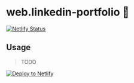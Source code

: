 # web.linkedin-portfolio :construction:

[![Netlify Status](https://api.netlify.com/api/v1/badges/7066fa12-8c5a-4568-8b20-7333d5909dee/deploy-status)](https://app.netlify.com/sites/linkedin-portfolio/deploys)

## Usage

> TODO

[![Deploy to Netlify](https://www.netlify.com/img/deploy/button.svg)](https://app.netlify.com/start/deploy?repository=https://github.com/jroehl/web.linkedin-portfolio)